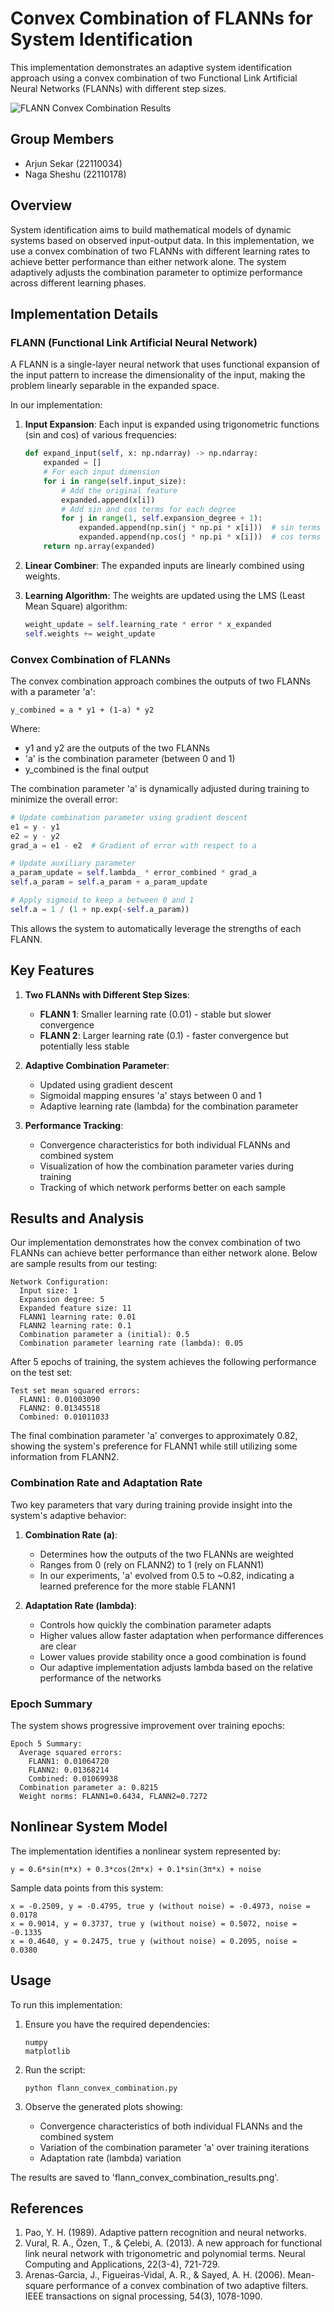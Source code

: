 # Convex Combination of FLANNs for System Identification

This implementation demonstrates an adaptive system identification approach using a convex combination of two Functional Link Artificial Neural Networks (FLANNs) with different step sizes.

![FLANN Convex Combination Results](/flann_convex_combination_results.png)

## Group Members

- Arjun Sekar (22110034)
- Naga Sheshu (22110178)

## Overview

System identification aims to build mathematical models of dynamic systems based on observed input-output data. In this implementation, we use a convex combination of two FLANNs with different learning rates to achieve better performance than either network alone. The system adaptively adjusts the combination parameter to optimize performance across different learning phases.

## Implementation Details

### FLANN (Functional Link Artificial Neural Network)

A FLANN is a single-layer neural network that uses functional expansion of the input pattern to increase the dimensionality of the input, making the problem linearly separable in the expanded space. 

In our implementation:

1. **Input Expansion**: Each input is expanded using trigonometric functions (sin and cos) of various frequencies:
   ```python
   def expand_input(self, x: np.ndarray) -> np.ndarray:
       expanded = []
       # For each input dimension
       for i in range(self.input_size):
           # Add the original feature
           expanded.append(x[i])
           # Add sin and cos terms for each degree
           for j in range(1, self.expansion_degree + 1):
               expanded.append(np.sin(j * np.pi * x[i]))  # sin terms
               expanded.append(np.cos(j * np.pi * x[i]))  # cos terms
       return np.array(expanded)
   ```

2. **Linear Combiner**: The expanded inputs are linearly combined using weights.
3. **Learning Algorithm**: The weights are updated using the LMS (Least Mean Square) algorithm:
   ```python
   weight_update = self.learning_rate * error * x_expanded
   self.weights += weight_update
   ```

### Convex Combination of FLANNs

The convex combination approach combines the outputs of two FLANNs with a parameter 'a':

```
y_combined = a * y1 + (1-a) * y2
```

Where:
- y1 and y2 are the outputs of the two FLANNs
- 'a' is the combination parameter (between 0 and 1)
- y_combined is the final output

The combination parameter 'a' is dynamically adjusted during training to minimize the overall error:

```python
# Update combination parameter using gradient descent
e1 = y - y1
e2 = y - y2
grad_a = e1 - e2  # Gradient of error with respect to a

# Update auxiliary parameter
a_param_update = self.lambda_ * error_combined * grad_a
self.a_param = self.a_param + a_param_update

# Apply sigmoid to keep a between 0 and 1
self.a = 1 / (1 + np.exp(-self.a_param))
```

This allows the system to automatically leverage the strengths of each FLANN.

## Key Features

1. **Two FLANNs with Different Step Sizes**: 
   - **FLANN 1**: Smaller learning rate (0.01) - stable but slower convergence
   - **FLANN 2**: Larger learning rate (0.1) - faster convergence but potentially less stable

2. **Adaptive Combination Parameter**:
   - Updated using gradient descent
   - Sigmoidal mapping ensures 'a' stays between 0 and 1
   - Adaptive learning rate (lambda) for the combination parameter

3. **Performance Tracking**:
   - Convergence characteristics for both individual FLANNs and combined system
   - Visualization of how the combination parameter varies during training
   - Tracking of which network performs better on each sample

## Results and Analysis

Our implementation demonstrates how the convex combination of two FLANNs can achieve better performance than either network alone. Below are sample results from our testing:

```
Network Configuration:
  Input size: 1
  Expansion degree: 5
  Expanded feature size: 11
  FLANN1 learning rate: 0.01
  FLANN2 learning rate: 0.1
  Combination parameter a (initial): 0.5
  Combination parameter learning rate (lambda): 0.05
```

After 5 epochs of training, the system achieves the following performance on the test set:

```
Test set mean squared errors:
  FLANN1: 0.01003090
  FLANN2: 0.01345518
  Combined: 0.01011033
```

The final combination parameter 'a' converges to approximately 0.82, showing the system's preference for FLANN1 while still utilizing some information from FLANN2.

### Combination Rate and Adaptation Rate

Two key parameters that vary during training provide insight into the system's adaptive behavior:

1. **Combination Rate (a)**:
   - Determines how the outputs of the two FLANNs are weighted
   - Ranges from 0 (rely on FLANN2) to 1 (rely on FLANN1)
   - In our experiments, 'a' evolved from 0.5 to ~0.82, indicating a learned preference for the more stable FLANN1

2. **Adaptation Rate (lambda)**:
   - Controls how quickly the combination parameter adapts
   - Higher values allow faster adaptation when performance differences are clear
   - Lower values provide stability once a good combination is found
   - Our adaptive implementation adjusts lambda based on the relative performance of the networks

### Epoch Summary

The system shows progressive improvement over training epochs:

```
Epoch 5 Summary:
  Average squared errors:
    FLANN1: 0.01064720
    FLANN2: 0.01368214
    Combined: 0.01069938
  Combination parameter a: 0.8215
  Weight norms: FLANN1=0.6434, FLANN2=0.7272
```

## Nonlinear System Model

The implementation identifies a nonlinear system represented by:

```
y = 0.6*sin(π*x) + 0.3*cos(2π*x) + 0.1*sin(3π*x) + noise
```

Sample data points from this system:
```
x = -0.2509, y = -0.4795, true y (without noise) = -0.4973, noise = 0.0178
x = 0.9014, y = 0.3737, true y (without noise) = 0.5072, noise = -0.1335
x = 0.4640, y = 0.2475, true y (without noise) = 0.2095, noise = 0.0380
```

## Usage

To run this implementation:

1. Ensure you have the required dependencies:
   ```
   numpy
   matplotlib
   ```

2. Run the script:
   ```
   python flann_convex_combination.py
   ```

3. Observe the generated plots showing:
   - Convergence characteristics of both individual FLANNs and the combined system
   - Variation of the combination parameter 'a' over training iterations
   - Adaptation rate (lambda) variation

The results are saved to 'flann_convex_combination_results.png'.

## References

1. Pao, Y. H. (1989). Adaptive pattern recognition and neural networks.
2. Vural, R. A., Özen, T., & Çelebi, A. (2013). A new approach for functional link neural network with trigonometric and polynomial terms. Neural Computing and Applications, 22(3-4), 721-729.
3. Arenas-Garcia, J., Figueiras-Vidal, A. R., & Sayed, A. H. (2006). Mean-square performance of a convex combination of two adaptive filters. IEEE transactions on signal processing, 54(3), 1078-1090.
